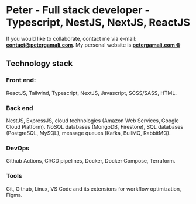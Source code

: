 # Peter - Full stack developer - Typescript, NestJS, NextJS, ReactJS
If you would like to collaborate, contact me via e-mail: **contact@petergamali.com**. My personal website is <a href='https://petergamali.com'>**petergamali.com 🌐**</a>

## Technology stack

### Front end: 
ReactJS, Tailwind, Typescript, NextJS, Javascript, SCSS/SASS, HTML.
### Back end
NestJS, ExpressJS, cloud technologies (Amazon Web Services, Google Cloud Platform). NoSQL databases (MongoDB, Firestore), SQL databases (PostgreSQL, MySQL), message queues (Kafka, BullMQ, RabbitMQ).
### DevOps
Github Actions, CI/CD pipelines, Docker, Docker Compose, Terraform.
### Tools
Git, Github, Linux, VS Code and its extensions for workflow optimization, Figma.

